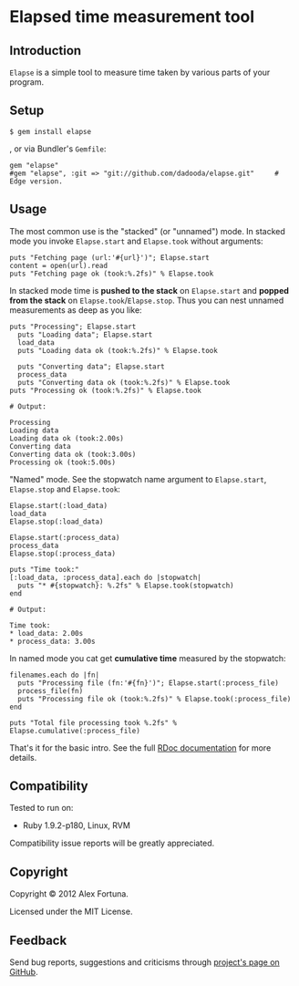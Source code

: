 
Elapsed time measurement tool
=============================

Introduction
------------

`Elapse` is a simple tool to measure time taken by various parts of your program.


Setup
-----

~~~
$ gem install elapse
~~~

, or via Bundler's `Gemfile`:

~~~
gem "elapse"
#gem "elapse", :git => "git://github.com/dadooda/elapse.git"     # Edge version.
~~~


Usage
-----

The most common use is the "stacked" (or "unnamed") mode. In stacked mode you invoke `Elapse.start` and `Elapse.took` without arguments:

~~~
puts "Fetching page (url:'#{url}')"; Elapse.start
content = open(url).read
puts "Fetching page ok (took:%.2fs)" % Elapse.took
~~~

In stacked mode time is **pushed to the stack** on `Elapse.start` and **popped from the stack** on `Elapse.took`/`Elapse.stop`. Thus you can nest unnamed measurements as deep as you like:

~~~
puts "Processing"; Elapse.start
  puts "Loading data"; Elapse.start
  load_data
  puts "Loading data ok (took:%.2fs)" % Elapse.took

  puts "Converting data"; Elapse.start
  process_data
  puts "Converting data ok (took:%.2fs)" % Elapse.took
puts "Processing ok (took:%.2fs)" % Elapse.took

# Output:

Processing
Loading data
Loading data ok (took:2.00s)
Converting data
Converting data ok (took:3.00s)
Processing ok (took:5.00s)
~~~

"Named" mode. See the stopwatch name argument to `Elapse.start`, `Elapse.stop` and `Elapse.took`:

~~~
Elapse.start(:load_data)
load_data
Elapse.stop(:load_data)

Elapse.start(:process_data)
process_data
Elapse.stop(:process_data)

puts "Time took:"
[:load_data, :process_data].each do |stopwatch|
  puts "* #{stopwatch}: %.2fs" % Elapse.took(stopwatch)
end

# Output:

Time took:
* load_data: 2.00s
* process_data: 3.00s
~~~

In named mode you cat get **cumulative time** measured by the stopwatch:

~~~
filenames.each do |fn|
  puts "Processing file (fn:'#{fn}')"; Elapse.start(:process_file)
  process_file(fn)
  puts "Processing file ok (took:%.2fs)" % Elapse.took(:process_file)
end

puts "Total file processing took %.2fs" % Elapse.cumulative(:process_file)
~~~

That's it for the basic intro. See the full [RDoc documentation](http://rubydoc.info/github/dadooda/elapse/master/frames) for more details.


Compatibility
-------------

Tested to run on:

* Ruby 1.9.2-p180, Linux, RVM

Compatibility issue reports will be greatly appreciated.


Copyright
---------

Copyright &copy; 2012 Alex Fortuna.

Licensed under the MIT License.


Feedback
--------

Send bug reports, suggestions and criticisms through [project's page on GitHub](http://github.com/dadooda/elapse).
